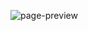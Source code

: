 ![page-preview](https://github.com/m-grande/capstone-project-1-online-resume/assets/125394826/204d4d05-cde6-4552-980c-73f44ffbeb93)
